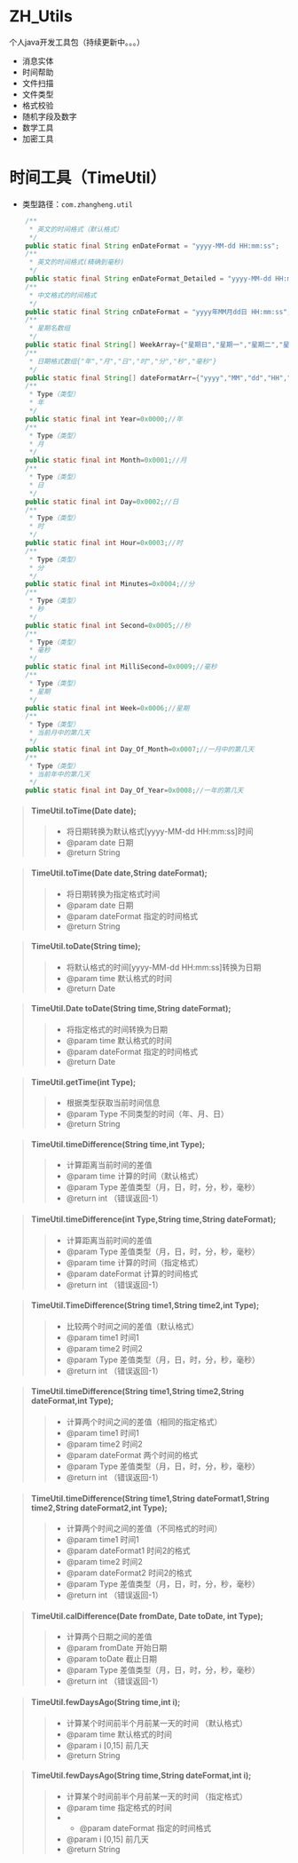 # ZH_Utils
个人java开发工具包（持续更新中。。。）
* 消息实体
* 时间帮助
* 文件扫描
* 文件类型
* 格式校验
* 随机字段及数字
* 数学工具
* 加密工具

# 时间工具（TimeUtil）
* 类型路径：```com.zhangheng.util```
```java
	/**
     * 英文的时间格式（默认格式）
     */
    public static final String enDateFormat = "yyyy-MM-dd HH:mm:ss";
    /**
     * 英文的时间格式(精确到毫秒)
     */
    public static final String enDateFormat_Detailed = "yyyy-MM-dd HH:mm:ss:SSS";
    /**
     * 中文格式的时间格式
     */
    public static final String cnDateFormat = "yyyy年MM月dd日 HH:mm:ss";
    /**
     * 星期名数组
     */
    public static final String[] WeekArray={"星期日","星期一","星期二","星期三","星期四","星期五","星期六"};
    /**
     * 日期格式数组{"年","月","日","时","分","秒","毫秒"}
     */
    public static final String[] dateFormatArr={"yyyy","MM","dd","HH","mm","ss","SSS"};
    /**
     * Type（类型）
     * 年
     */
    public static final int Year=0x0000;//年
    /**
     * Type（类型）
     * 月
     */
    public static final int Month=0x0001;//月
    /**
     * Type（类型）
     * 日
     */
    public static final int Day=0x0002;//日
    /**
     * Type（类型）
     * 时
     */
    public static final int Hour=0x0003;//时
    /**
     * Type（类型）
     * 分
     */
    public static final int Minutes=0x0004;//分
    /**
     * Type（类型）
     * 秒
     */
    public static final int Second=0x0005;//秒
    /**
     * Type（类型）
     * 毫秒
     */
    public static final int MilliSecond=0x0009;//毫秒
    /**
     * Type（类型）
     * 星期
     */
    public static final int Week=0x0006;//星期
    /**
     * Type（类型）
     * 当前月中的第几天
     */
    public static final int Day_Of_Month=0x0007;//一月中的第几天
    /**
     * Type（类型）
     * 当前年中的第几天
     */
    public static final int Day_Of_Year=0x0008;//一年的第几天
```

> ####  TimeUtil.toTime(Date date);
> > * 将日期转换为默认格式[yyyy-MM-dd HH:mm:ss]时间
> > * @param date 日期
> > * @return String

> ####  TimeUtil.toTime(Date date,String dateFormat);
> > * 将日期转换为指定格式时间
> > * @param date 日期
> > * @param dateFormat 指定的时间格式
> > * @return String

> ####  TimeUtil.toDate(String time);
> > * 将默认格式的时间[yyyy-MM-dd HH:mm:ss]转换为日期
> > * @param time 默认格式的时间
> > * @return Date

> ####  TimeUtil.Date toDate(String time,String dateFormat);
> > * 将指定格式的时间转换为日期
> > * @param time 默认格式的时间
> > * @param dateFormat 指定的时间格式 
> > * @return Date

> ####  TimeUtil.getTime(int Type);
> > * 根据类型获取当前时间信息
> > * @param Type 不同类型的时间（年、月、日）
> > * @return String

> ####  TimeUtil.timeDifference(String time,int Type);
> > * 计算距离当前时间的差值
> > * @param time 计算的时间（默认格式）
> > * @param Type 差值类型（月，日，时，分，秒，毫秒）
> > * @return int （错误返回-1）

> ####  TimeUtil.timeDifference(int Type,String time,String dateFormat);
> > * 计算距离当前时间的差值
> > * @param Type 差值类型（月，日，时，分，秒，毫秒）
> > * @param time 计算的时间（指定格式）
> > * @param dateFormat 计算的时间格式
> > * @return int （错误返回-1）

> ####  TimeUtil.TimeDifference(String time1,String time2,int Type);
> > * 比较两个时间之间的差值（默认格式）
> > * @param time1 时间1
> > * @param time2 时间2
> > * @param Type 差值类型（月，日，时，分，秒，毫秒）
> > * @return int （错误返回-1）

> ####  TimeUtil.timeDifference(String time1,String time2,String dateFormat,int Type);
> > * 计算两个时间之间的差值（相同的指定格式）
> > * @param time1 时间1
> > * @param time2 时间2
> > * @param dateFormat 两个时间的格式
> > * @param Type 差值类型（月，日，时，分，秒，毫秒）
> > * @return int （错误返回-1）

> ####  TimeUtil.timeDifference(String time1,String dateFormat1,String time2,String dateFormat2,int Type);
> > * 计算两个时间之间的差值（不同格式的时间）
> > * @param time1 时间1
> > * @param dateFormat1 时间2的格式
> > * @param time2 时间2
> > * @param dateFormat2 时间2的格式
> > * @param Type 差值类型（月，日，时，分，秒，毫秒）
> > * @return int （错误返回-1）

> ####  TimeUtil.calDifference(Date fromDate, Date toDate, int Type);
> > * 计算两个日期之间的差值
> > * @param fromDate 开始日期
> > * @param toDate 截止日期
> > * @param Type 差值类型（月，日，时，分，秒，毫秒）
> > * @return int （错误返回-1）

> ####  TimeUtil.fewDaysAgo(String time,int i);
> > * 计算某个时间前半个月前某一天的时间 （默认格式）
> > * @param time 默认格式的时间
> > * @param i [0,15] 前几天
> > * @return String

> ####  TimeUtil.fewDaysAgo(String time,String dateFormat,int i);
> > * 计算某个时间前半个月前某一天的时间 （指定格式）
> > * @param time 指定格式的时间
> > * * @param dateFormat 指定的时间格式
> > * @param i [0,15] 前几天
> > * @return String